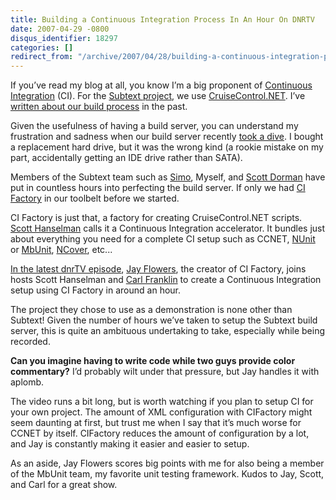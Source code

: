 ```yaml
---
title: Building a Continuous Integration Process In An Hour On DNRTV
date: 2007-04-29 -0800
disqus_identifier: 18297
categories: []
redirect_from: "/archive/2007/04/28/building-a-continuous-integration-process-in-an-hour-on-dnrtv.aspx/"
---
```


If you’ve read my blog at all, you know I’m a big proponent of
[Continuous
Integration](http://www.martinfowler.com/articles/continuousIntegration.html "Continuous Integration")
(CI). For the [Subtext
project](http://subtextproject.com/ "Subtext Project Website"), we use
[CruiseControl.NET](http://confluence.public.thoughtworks.org/display/CCNET/Welcome+to+CruiseControl.NET "CruiseControl.NET").
I’ve [written about our build
process](https://haacked.com/archive/2006/05/03/SubtextCruisingInCruiseControl.NET.aspx "Subtext Cruising in CruiseControl.NET")
in the past.

Given the usefulness of having a build server, you can understand my
frustration and sadness when our build server recently [took a
dive](https://haacked.com/archive/2007/04/24/the-death-of-the-subtext-build-server.aspx "Death of the subtext build server").
I bought a replacement hard drive, but it was the wrong kind (a rookie
mistake on my part, accidentally getting an IDE drive rather than SATA).

Members of the Subtext team such as
[Simo](http://codeclimber.net.nz/ "CodeClimber"), Myself, and [Scott
Dorman](http://geekswithblogs.net/sdorman/Default.aspx "Scott Dorman")
have put in countless hours into perfecting the build server. If only we
had [CI Factory](http://cifactory.org/ "CI Factory Website") in our
toolbelt before we started.

CI Factory is just that, a factory for creating CruiseControl.NET
scripts. [Scott
Hanselman](http://www.hanselman.com/blog/ "Scott Hanselman") calls it a
Continuous Integration accelerator. It bundles just about everything you
need for a complete CI setup such as CCNET,
[NUnit](http://nunit.com/ "NUnit") or
[MbUnit](http://mbunit.com/ "MbUnit"),
[NCover](http://ncover.org/site/ "NCover"), etc...

[In the latest dnrTV
episode](http://www.dnrtv.com/default.aspx?showID=64 "dnrTV Episode 64"),
[Jay Flowers](http://jayflowers.com/joomla/ "Jay Flowers"), the creator
of CI Factory, joins hosts Scott Hanselman and [Carl
Franklin](http://www.intellectualhedonism.com/ "Carl Franklin") to
create a Continuous Integration setup using CI Factory in around an
hour.

The project they chose to use as a demonstration is none other than
Subtext! Given the number of hours we’ve taken to setup the Subtext
build server, this is quite an ambituous undertaking to take, especially
while being recorded.

**Can you imagine having to write code while two guys provide color
commentary?** I’d probably wilt under that pressure, but Jay handles it
with aplomb.

The video runs a bit long, but is worth watching if you plan to setup CI
for your own project. The amount of XML configuration with CIFactory
might seem daunting at first, but trust me when I say that it’s much
worse for CCNET by itself. CIFactory reduces the amount of configuration
by a lot, and Jay is constantly making it easier and easier to setup.

As an aside, Jay Flowers scores big points with me for also being a
member of the MbUnit team, my favorite unit testing framework. Kudos to
Jay, Scott, and Carl for a great show.

